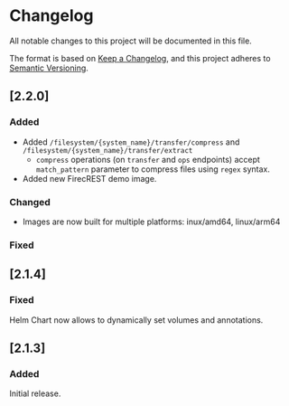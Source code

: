 # Changelog

All notable changes to this project will be documented in this file.

The format is based on [Keep a Changelog](https://keepachangelog.com/en/1.0.0/),
and this project adheres to [Semantic Versioning](https://semver.org/spec/v2.0.0.html).


## [2.2.0]

### Added

- Added `/filesystem/{system_name}/transfer/compress` and `/filesystem/{system_name}/transfer/extract`
  - `compress` operations (on `transfer` and `ops` endpoints) accept `match_pattern` parameter to compress files using `regex` syntax.
- Added new FirecREST demo image. 
### Changed
- Images are now built for multiple platforms: inux/amd64, linux/arm64

### Fixed


## [2.1.4]

### Fixed

Helm Chart now allows to dynamically set volumes and annotations.


## [2.1.3]

### Added

Initial release.
